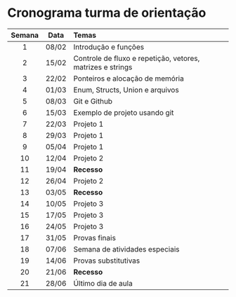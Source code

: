 # Cronograma turma de orientação

| **Semana** | **Data** | **Temas**                                                  |
|:----------:|:--------:|:-----------------------------------------------------------|
|      1     |   08/02  | Introdução e funções                                       |
|      2     |   15/02  | Controle de fluxo e repetição, vetores, matrizes e strings |
|      3     |   22/02  | Ponteiros e alocação de memória                            |
|      4     |   01/03  | Enum, Structs, Union e arquivos                            |
|      5     |   08/03  | Git e Github                                               |
|      6     |   15/03  | Exemplo de projeto usando git                              |
|      7     |   22/03  | Projeto 1                                                  |
|      8     |   29/03  | Projeto 1                                                  |
|      9     |   05/04  | Projeto 1                                                  |
|     10     |   12/04  | Projeto 2                                                  |
|     11     |   19/04  | **Recesso**                                                |
|     12     |   26/04  | Projeto 2                                                  |
|     13     |   03/05  | **Recesso**                                                |
|     14     |   10/05  | Projeto 3                                                  |
|     15     |   17/05  | Projeto 3                                                  |
|     16     |   24/05  | Projeto 3                                                  |
|     17     |   31/05  | Provas finais                                              |
|     18     |   07/06  | Semana de atividades especiais                             |
|     19     |   14/06  | Provas substitutivas                                       |
|     20     |   21/06  | **Recesso**                                                |
|     21     |   28/06  | Último dia de aula                                         |
